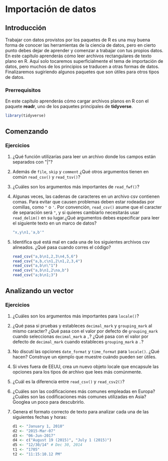 # Importación de datos

## Introducción

Trabajar con datos provistos por los paquetes de R es una muy buena forma de conocer las herramientas de la ciencia de datos, pero en cierto punto debes dejar de aprender y comenzar a trabajar con tus propios datos. En este capítulo aprenderás cómo leer archivos rectangulares de texto plano en R. Aquí solo tocaremos superficialmente el tema de importación de datos, pero muchos de los principios se traducen a otras formas de datos. Finalizaremos sugiriendo algunos paquetes que son útiles para otros tipos de datos. 


### Prerrequisitos

En este capítulo aprenderás cómo cargar archivos planos en R con el paquete __readr__, uno de los paquetes principales de **tidyverse**.


```r
library(tidyverse)
```

## Comenzando


### Ejercicios

1. ¿Qué función utilizarías para leer un archivo donde los campos están separados con "|"?

1. Además de `file`, `skip` y `comment` ¿Qué otros argumentos tienen en común `read_csv()` y `read_tsv()`?

1. ¿Cuáles son los argumentos más importantes de `read_fwf()`?

1. Algunas veces, las cadenas de caracteres en un archivo csv contienen comas. Para evitar que causen problemas deben estar rodeadas por comillas, como `"` o `'`. Por convención, `read_csv()` asume que el caracter de separación será `"`, y si quieres cambiarlo necesitarás usar `read_delim()` en su lugar.¿Qué argumentos debes especificar para leer el siguiente texto en un marco de datos? 
  
    
    
    ```r
    "x,y\n1,'a,b'"
    ```

5. Identifica qué está mal en cada una de los siguientes archivos csv alineados. ¿Qué pasa cuando corres el código?    

    
    ```r
    read_csv("a,b\n1,2,3\n4,5,6")
    read_csv("a,b,c\n1,2\n1,2,3,4")
    read_csv("a,b\n\"1")
    read_csv("a,b\n1,2\na,b")
    read_csv("a;b\n1;3")
    ```

## Analizando un vector

### Ejercicios
1.  ¿Cuáles son los argumentos más importantes para `locale()`?
1.  ¿Qué pasa si pruebas y estableces `decimal_mark` y `grouping_mark` al mismo caracter? ¿Qué pasa con el valor por defecto de `grouping_mark` cuando seleccionas `decimal_mark` a `,`? ¿Qué pasa con el valor por defecto de `decimal_mark` cuando estableces `grouping_mark` a `.`?
1.  No discutí las opciones `date_format` y `time_format` para `locale()`. ¿Qué hacen? Construye un ejemplo que muestre cuándo pueden ser útiles.
1.  Si vives fuera de EEUU, crea un nuevo objeto locale que encapsule las opciones para los tipos de archivo que lees más comúnmente.
1.  ¿Cuál es la diferencia entre `read_csv()` y `read_csv2()`?
1.  ¿Cuáles son las codificaciones más comunes empleadas en Europa? ¿Cuáles son las codificaciones más comunes utilizadas en Asia? Googlea un poco para descubrirlo. 
1.  Genera el formato correcto de texto para analizar cada una de las siguientes fechas y horas:
    
    ```r
    d1 <- "January 1, 2010"
    d2 <- "2015-Mar-07"
    d3 <- "06-Jun-2017"
    d4 <- c("August 19 (2015)", "July 1 (2015)")
    d5 <- "12/30/14" # Dec 30, 2014
    t1 <- "1705"
    t2 <- "11:15:10.12 PM"
    ```

